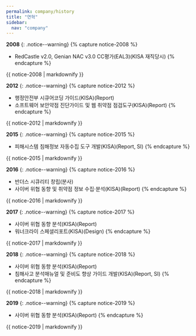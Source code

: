 ```yaml
---
permalink: company/history
title: "연혁"
sidebar:
  nav: "company"
---
```

**2008**
{: .notice--warning}
{% capture notice-2008 %}
+ RedCastle v2.0, Genian NAC v3.0 CC평가(EAL3)(KISA 재직당시)
{% endcapture %}
<div class="notice">
  {{ notice-2008 | markdownify }}
</div>

**2012**
{: .notice--warning}
{% capture notice-2012 %}
+ 행정안전부 시큐어코딩 가이드(KISA)(Report)
+ 소프트웨어 보안약점 진단가이드 및 웹 취약점 점검도구(KISA)(Report)
{% endcapture %}
<div class="notice">
  {{ notice-2012 | markdownify }}
</div>

**2015**
{: .notice--warning}
{% capture notice-2015 %}
+ 피해시스템 침해정보 자동수집 도구 개발(KISA)(Report, SI)
{% endcapture %}
<div class="notice">
  {{ notice-2015 | markdownify }}
</div>

**2016**
{: .notice--warning}
{% capture notice-2016 %}
+ 반더스 시큐리티 창립(분사)
+ 사이버 위협 동향 및 취약점 정보 수집·분석(KISA)(Report)
{% endcapture %}
<div class="notice">
  {{ notice-2016 | markdownify }}
</div>

**2017**
{: .notice--warning}
{% capture notice-2017 %}
+ 사이버 위협 동향 분석(KISA)(Report)
+ 워너크라이 스페셜리포트(KISA)(Design)
{% endcapture %}
<div class="notice">
  {{ notice-2017 | markdownify }}
</div>

**2018**
{: .notice--warning}
{% capture notice-2018 %}
+ 사이버 위협 동향 분석(KISA)(Report)
+ 침해사고 분석매뉴얼 및 준비도 향상 가이드 개발(KISA)(Report, SI)
{% endcapture %}
<div class="notice">
  {{ notice-2018 | markdownify }}
</div>

**2019**
{: .notice--warning}
{% capture notice-2019 %}
+ 사이버 위협 동향 분석(KISA)(Report)
{% endcapture %}
<div class="notice">
  {{ notice-2019 | markdownify }}
</div>
